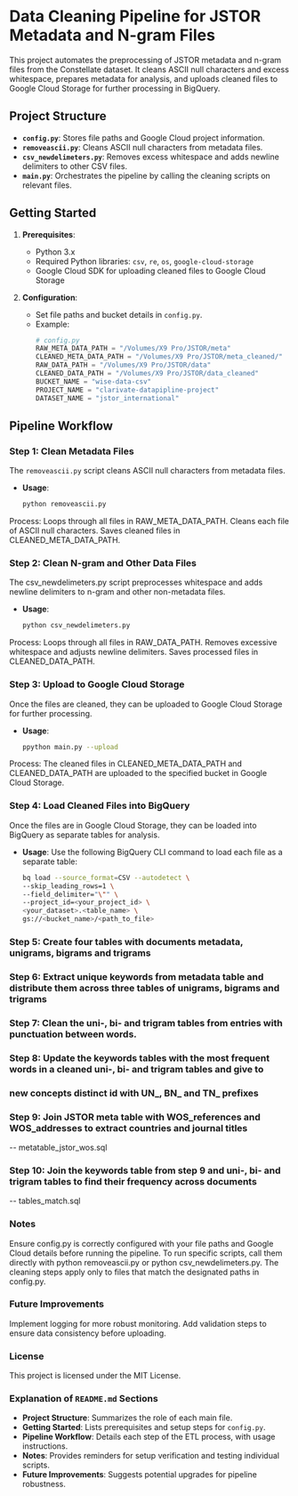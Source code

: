 # Data Cleaning Pipeline for JSTOR Metadata and N-gram Files

This project automates the preprocessing of JSTOR metadata and n-gram files from the Constellate dataset. It cleans ASCII null characters and excess whitespace, prepares metadata for analysis, and uploads cleaned files to Google Cloud Storage for further processing in BigQuery.

## Project Structure

- **`config.py`**: Stores file paths and Google Cloud project information.
- **`removeascii.py`**: Cleans ASCII null characters from metadata files.
- **`csv_newdelimeters.py`**: Removes excess whitespace and adds newline delimiters to other CSV files.
- **`main.py`**: Orchestrates the pipeline by calling the cleaning scripts on relevant files.

## Getting Started

1. **Prerequisites**:
   - Python 3.x
   - Required Python libraries: `csv`, `re`, `os`, `google-cloud-storage`
   - Google Cloud SDK for uploading cleaned files to Google Cloud Storage

2. **Configuration**:
   - Set file paths and bucket details in `config.py`. 
   - Example:
     ```python
     # config.py
     RAW_META_DATA_PATH = "/Volumes/X9 Pro/JSTOR/meta"
     CLEANED_META_DATA_PATH = "/Volumes/X9 Pro/JSTOR/meta_cleaned/"
     RAW_DATA_PATH = "/Volumes/X9 Pro/JSTOR/data"
     CLEANED_DATA_PATH = "/Volumes/X9 Pro/JSTOR/data_cleaned"
     BUCKET_NAME = "wise-data-csv"
     PROJECT_NAME = "clarivate-datapipline-project"
     DATASET_NAME = "jstor_international"
     ```

## Pipeline Workflow

### Step 1: Clean Metadata Files
The `removeascii.py` script cleans ASCII null characters from metadata files.

- **Usage**:
  ```bash
  python removeascii.py
Process:
Loops through all files in RAW_META_DATA_PATH.
Cleans each file of ASCII null characters.
Saves cleaned files in CLEANED_META_DATA_PATH.

### Step 2: Clean N-gram and Other Data Files
The csv_newdelimeters.py script preprocesses whitespace and adds newline delimiters to n-gram and 
other non-metadata files.
- **Usage**:
  ```bash
  python csv_newdelimeters.py

Process:
Loops through all files in RAW_DATA_PATH.
Removes excessive whitespace and adjusts newline delimiters.
Saves processed files in CLEANED_DATA_PATH.

### Step 3: Upload to Google Cloud Storage
Once the files are cleaned, they can be uploaded to Google Cloud Storage for further processing.

- **Usage**:
  ```bash
  ppython main.py --upload

Process:
The cleaned files in CLEANED_META_DATA_PATH and CLEANED_DATA_PATH are uploaded to the specified bucket in 
Google Cloud Storage.

### Step 4: Load Cleaned Files into BigQuery
Once the files are in Google Cloud Storage, they can be loaded into BigQuery as separate tables for analysis.

- **Usage**:
  Use the following BigQuery CLI command to load each file as a separate table:
  ```bash
  bq load --source_format=CSV --autodetect \
  --skip_leading_rows=1 \
  --field_delimiter="\"" \
  --project_id=<your_project_id> \
  <your_dataset>.<table_name> \
  gs://<bucket_name>/<path_to_file>

### Step 5: Create four tables with documents metadata, unigrams, bigrams and trigrams 

### Step 6: Extract unique keywords from metadata table and distribute them across three tables of unigrams, bigrams and trigrams  

### Step 7: Clean the uni-, bi- and trigram tables from entries with punctuation between words. 


### Step 8: Update the keywords tables with the most frequent words in a cleaned uni-, bi- and trigram tables and give to
### new concepts distinct id with UN_, BN_ and TN_ prefixes

### Step 9: Join JSTOR meta table with WOS_references and WOS_addresses to extract countries and journal titles
 -- metatable_jstor_wos.sql
### Step 10: Join the keywords table from step 9 and uni-, bi- and trigram tables to find their frequency across documents
 -- tables_match.sql
### Notes
Ensure config.py is correctly configured with your file paths and Google Cloud details before running the pipeline.
To run specific scripts, call them directly with python removeascii.py or python csv_newdelimeters.py.
The cleaning steps apply only to files that match the designated paths in config.py.

### Future Improvements
Implement logging for more robust monitoring.
Add validation steps to ensure data consistency before uploading.

### License
This project is licensed under the MIT License.


### Explanation of `README.md` Sections

- **Project Structure**: Summarizes the role of each main file.
- **Getting Started**: Lists prerequisites and setup steps for `config.py`.
- **Pipeline Workflow**: Details each step of the ETL process, with usage instructions.
- **Notes**: Provides reminders for setup verification and testing individual scripts.
- **Future Improvements**: Suggests potential upgrades for pipeline robustness.
